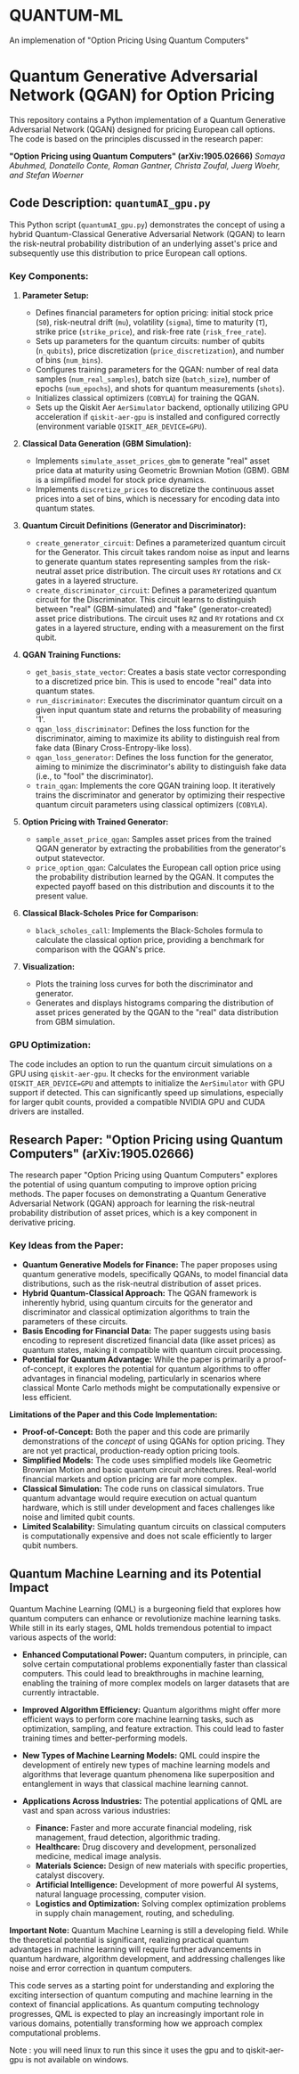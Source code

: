 # QUANTUM-ML
An implemenation of "Option Pricing Using Quantum Computers"
# Quantum Generative Adversarial Network (QGAN) for Option Pricing

This repository contains a Python implementation of a Quantum Generative Adversarial Network (QGAN) designed for pricing European call options. The code is based on the principles discussed in the research paper:

**"Option Pricing using Quantum Computers" (arXiv:1905.02666)**
*Somaya Abuhmed, Donatello Conte, Roman Gantner, Christa Zoufal, Juerg Woehr, and Stefan Woerner*

## Code Description: `quantumAI_gpu.py`

This Python script (`quantumAI_gpu.py`) demonstrates the concept of using a hybrid Quantum-Classical Generative Adversarial Network (QGAN) to learn the risk-neutral probability distribution of an underlying asset's price and subsequently use this distribution to price European call options.

### Key Components:

1.  **Parameter Setup:**
    *   Defines financial parameters for option pricing: initial stock price (`S0`), risk-neutral drift (`mu`), volatility (`sigma`), time to maturity (`T`), strike price (`strike_price`), and risk-free rate (`risk_free_rate`).
    *   Sets up parameters for the quantum circuits: number of qubits (`n_qubits`), price discretization (`price_discretization`), and number of bins (`num_bins`).
    *   Configures training parameters for the QGAN: number of real data samples (`num_real_samples`), batch size (`batch_size`), number of epochs (`num_epochs`), and shots for quantum measurements (`shots`).
    *   Initializes classical optimizers (`COBYLA`) for training the QGAN.
    *   Sets up the Qiskit Aer `AerSimulator` backend, optionally utilizing GPU acceleration if `qiskit-aer-gpu` is installed and configured correctly (environment variable `QISKIT_AER_DEVICE=GPU`).

2.  **Classical Data Generation (GBM Simulation):**
    *   Implements `simulate_asset_prices_gbm` to generate "real" asset price data at maturity using Geometric Brownian Motion (GBM). GBM is a simplified model for stock price dynamics.
    *   Implements `discretize_prices` to discretize the continuous asset prices into a set of bins, which is necessary for encoding data into quantum states.

3.  **Quantum Circuit Definitions (Generator and Discriminator):**
    *   `create_generator_circuit`: Defines a parameterized quantum circuit for the Generator. This circuit takes random noise as input and learns to generate quantum states representing samples from the risk-neutral asset price distribution. The circuit uses `RY` rotations and `CX` gates in a layered structure.
    *   `create_discriminator_circuit`: Defines a parameterized quantum circuit for the Discriminator. This circuit learns to distinguish between "real" (GBM-simulated) and "fake" (generator-created) asset price distributions. The circuit uses `RZ` and `RY` rotations and `CX` gates in a layered structure, ending with a measurement on the first qubit.

4.  **QGAN Training Functions:**
    *   `get_basis_state_vector`: Creates a basis state vector corresponding to a discretized price bin. This is used to encode "real" data into quantum states.
    *   `run_discriminator`: Executes the discriminator quantum circuit on a given input quantum state and returns the probability of measuring '1'.
    *   `qgan_loss_discriminator`: Defines the loss function for the discriminator, aiming to maximize its ability to distinguish real from fake data (Binary Cross-Entropy-like loss).
    *   `qgan_loss_generator`: Defines the loss function for the generator, aiming to minimize the discriminator's ability to distinguish fake data (i.e., to "fool" the discriminator).
    *   `train_qgan`: Implements the core QGAN training loop. It iteratively trains the discriminator and generator by optimizing their respective quantum circuit parameters using classical optimizers (`COBYLA`).

5.  **Option Pricing with Trained Generator:**
    *   `sample_asset_price_qgan`: Samples asset prices from the trained QGAN generator by extracting the probabilities from the generator's output statevector.
    *   `price_option_qgan`: Calculates the European call option price using the probability distribution learned by the QGAN. It computes the expected payoff based on this distribution and discounts it to the present value.

6.  **Classical Black-Scholes Price for Comparison:**
    *   `black_scholes_call`: Implements the Black-Scholes formula to calculate the classical option price, providing a benchmark for comparison with the QGAN's price.

7.  **Visualization:**
    *   Plots the training loss curves for both the discriminator and generator.
    *   Generates and displays histograms comparing the distribution of asset prices generated by the QGAN to the "real" data distribution from GBM simulation.

### GPU Optimization:

The code includes an option to run the quantum circuit simulations on a GPU using `qiskit-aer-gpu`. It checks for the environment variable `QISKIT_AER_DEVICE=GPU` and attempts to initialize the `AerSimulator` with GPU support if detected. This can significantly speed up simulations, especially for larger qubit counts, provided a compatible NVIDIA GPU and CUDA drivers are installed.

## Research Paper: "Option Pricing using Quantum Computers" (arXiv:1905.02666)

The research paper "Option Pricing using Quantum Computers" explores the potential of using quantum computing to improve option pricing methods.  The paper focuses on demonstrating a Quantum Generative Adversarial Network (QGAN) approach for learning the risk-neutral probability distribution of asset prices, which is a key component in derivative pricing.

### Key Ideas from the Paper:

*   **Quantum Generative Models for Finance:** The paper proposes using quantum generative models, specifically QGANs, to model financial data distributions, such as the risk-neutral distribution of asset prices.
*   **Hybrid Quantum-Classical Approach:** The QGAN framework is inherently hybrid, using quantum circuits for the generator and discriminator and classical optimization algorithms to train the parameters of these circuits.
*   **Basis Encoding for Financial Data:** The paper suggests using basis encoding to represent discretized financial data (like asset prices) as quantum states, making it compatible with quantum circuit processing.
*   **Potential for Quantum Advantage:** While the paper is primarily a proof-of-concept, it explores the potential for quantum algorithms to offer advantages in financial modeling, particularly in scenarios where classical Monte Carlo methods might be computationally expensive or less efficient.

**Limitations of the Paper and this Code Implementation:**

*   **Proof-of-Concept:** Both the paper and this code are primarily demonstrations of the *concept* of using QGANs for option pricing. They are not yet practical, production-ready option pricing tools.
*   **Simplified Models:** The code uses simplified models like Geometric Brownian Motion and basic quantum circuit architectures. Real-world financial markets and option pricing are far more complex.
*   **Classical Simulation:**  The code runs on classical simulators. True quantum advantage would require execution on actual quantum hardware, which is still under development and faces challenges like noise and limited qubit counts.
*   **Limited Scalability:** Simulating quantum circuits on classical computers is computationally expensive and does not scale efficiently to larger qubit numbers.

## Quantum Machine Learning and its Potential Impact

Quantum Machine Learning (QML) is a burgeoning field that explores how quantum computers can enhance or revolutionize machine learning tasks.  While still in its early stages, QML holds tremendous potential to impact various aspects of the world:

*   **Enhanced Computational Power:** Quantum computers, in principle, can solve certain computational problems exponentially faster than classical computers. This could lead to breakthroughs in machine learning, enabling the training of more complex models on larger datasets that are currently intractable.

*   **Improved Algorithm Efficiency:** Quantum algorithms might offer more efficient ways to perform core machine learning tasks, such as optimization, sampling, and feature extraction. This could lead to faster training times and better-performing models.

*   **New Types of Machine Learning Models:** QML could inspire the development of entirely new types of machine learning models and algorithms that leverage quantum phenomena like superposition and entanglement in ways that classical machine learning cannot.

*   **Applications Across Industries:** The potential applications of QML are vast and span across various industries:
    *   **Finance:** Faster and more accurate financial modeling, risk management, fraud detection, algorithmic trading.
    *   **Healthcare:** Drug discovery and development, personalized medicine, medical image analysis.
    *   **Materials Science:** Design of new materials with specific properties, catalyst discovery.
    *   **Artificial Intelligence:** Development of more powerful AI systems, natural language processing, computer vision.
    *   **Logistics and Optimization:** Solving complex optimization problems in supply chain management, routing, and scheduling.

**Important Note:**  Quantum Machine Learning is still a developing field.  While the theoretical potential is significant, realizing practical quantum advantages in machine learning will require further advancements in quantum hardware, algorithm development, and addressing challenges like noise and error correction in quantum computers.

This code serves as a starting point for understanding and exploring the exciting intersection of quantum computing and machine learning in the context of financial applications. As quantum computing technology progresses, QML is expected to play an increasingly important role in various domains, potentially transforming how we approach complex computational problems.

Note : you will need linux to run this since it uses the gpu and to qiskit-aer-gpu is not available on windows.
